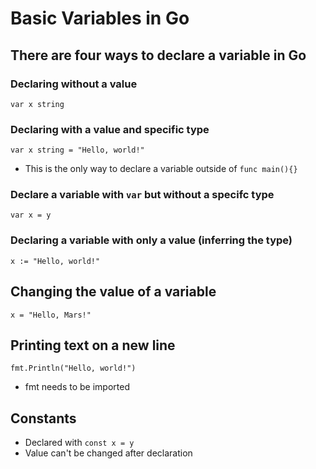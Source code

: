 # Basic Variables in Go  

## There are four ways to declare a variable in Go

### Declaring without a value   
`var x string`

### Declaring with a value and specific type   
`var x string = "Hello, world!"`  
* This is the only way to declare a variable outside of `func main(){}`  

### Declare a variable with `var` but without a specifc type  
`var x = y`

### Declaring a variable with only a value (inferring the type)  
`x := "Hello, world!"`

## Changing the value of a variable  
`x = "Hello, Mars!"`  

## Printing text on a new line  
`fmt.Println("Hello, world!")`  
* fmt needs to be imported  

## Constants  
* Declared with `const x = y`  
* Value can't be changed after declaration  